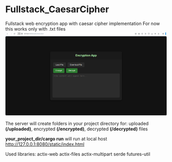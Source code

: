 # Fullstack_CaesarCipher
Fullstack web encryption app with caesar cipher implementation
For now this works only with .txt files
![Alt text](images/app_img.png)

The server will create folders in your project directory for:
  uploaded **(/uploaded)**, 
  encrypted **(/encrypted)**, 
  decrypted **(/decrypted)** files

**your_project_dir/cargo run** will run at local host <ins>http://127.0.0.1:8080/static/index.html</ins>

Used libraries:
  actix-web
  actix-files
  actix-multipart
  serde
  futures-util
